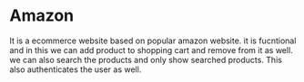 # Amazon
It is a ecommerce website based on popular amazon website. it is fucntional and in this we can add product to shopping cart and remove from it as well. we can also search the products and only show searched products. This also authenticates the user as well.
